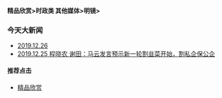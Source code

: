 #### 精品欣赏>时政类 其他媒体>明镜>

### 今天大新闻

- [2019.12.26 ](https://youtu.be/eze4i1Tn2lI)
- [2019.12.25 程晓农 谢田：马云发言预示新一轮割韭菜开始，割私企保公企](https://youtu.be/cGyY09pIYWs)



#### 推荐点击
- [精品欣赏](https://summer200.github.io/content/main)
